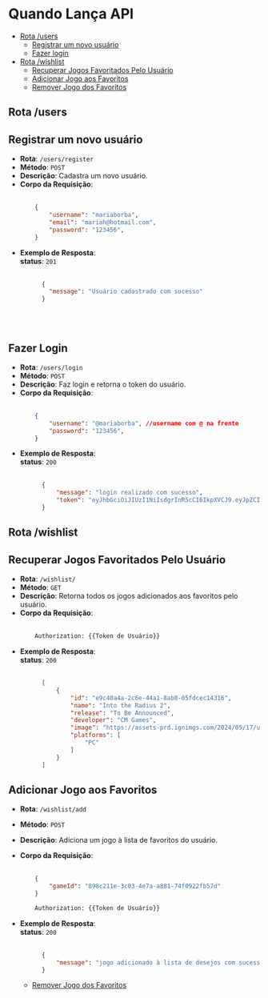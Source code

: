# Quando Lança API
- [Rota /users](#rotausers)
  - [Registrar um novo usuário](#registrarusuario)
  - [Fazer login](#fazerlogin)
- [Rota /wishlist](#rotawishlist)
  - [Recuperar Jogos Favoritados Pelo Usuário](#favoritos)
  - [Adicionar Jogo aos Favoritos](#adicionarfavoritos)
  - [Remover Jogo dos Favoritos](#removerfavoritos)
 

## Rota /users
<a name="#rotausers"></a>
## Registrar um novo usuário
<a name="#registrarusuario"></a>
- **Rota**: `/users/register`
- **Método**: `POST`
- **Descrição**: Cadastra um novo usuário.
- **Corpo da Requisição**:
  </br></br>
    ```json
        {
            "username": "mariaborba",
            "email": "mariah@hotmail.com",
            "password": "123456",
        }
    ```
- **Exemplo de Resposta**:
  </br>
  **status**: `201`
  </br></br>
  ```json
        {
          "message": "Usuário cadastrado com sucesso"
        }
    ```

</br></br>
## Fazer Login
<a name="#fazerlogin"></a>
- **Rota**: `/users/login`
- **Método**: `POST`
- **Descrição**: Faz login e retorna o token do usuário.
- **Corpo da Requisição**:
  </br></br>
    ```json
        {
            "username": "@mariaborba", //username com @ na frente
            "password": "123456",
        }
    ```
- **Exemplo de Resposta**:
  </br>
  **status**: `200`
  </br></br>
  ```json
        {
        	"message": "login realizado com sucesso",
        	"token": "eyJhbGciOiJIUzI1NiIsdgrInR5cCI6IkpXVCJ9.eyJpZCIZiYzk4MzRlL4h68jItNDUzMy1hZThjLTgxYmE1MjU0ZDc1YiIsImlhdCI6MTcxODY4MjgxNH0.vlOyNwfTr6hMBqA6Dru3P6s3_85GjkiaiIw7RMLAuNg"
        }
    ```

## Rota /wishlist
## Recuperar Jogos Favoritados Pelo Usuário
<a name="#favoritos"></a>
- **Rota**: `/wishlist/`
- **Método**: `GET`
- **Descrição**: Retorna todos os jogos adicionados aos favoritos pelo usuário.
- **Corpo da Requisição**:
  </br></br>
    ```txt
        Authorization: {{Token de Usuário}}
    ```
- **Exemplo de Resposta**:
  </br>
  **status**: `200`
  </br></br>
  ```json
        [
        	{
        		"id": "e9c40a4a-2c6e-44a1-8ab8-05fdcec14316",
        		"name": "Into the Radius 2",
        		"release": "To Be Announced",
        		"developer": "CM Games",
        		"image": "https://assets-prd.ignimgs.com/2024/05/17/untitled-1-1715983716012.png?width=300&crop=1%3A1%2Csmart&auto=webp",
        		"platforms": [
        			"PC"
        		]
        	}
        ]
    ```

## Adicionar Jogo aos Favoritos
<a name="#adicionarfavoritos"></a>
- **Rota**: `/wishlist/add`
- **Método**: `POST`
- **Descrição**: Adiciona um jogo à lista de favoritos do usuário.
- **Corpo da Requisição**:
  </br></br>
    ```json
        {
        	"gameId": "898c211e-3c03-4e7a-a881-74f0922fb57d"
        }
    ```
    ```txt
        Authorization: {{Token de Usuário}}
    ```
- **Exemplo de Resposta**:
  </br>
  **status**: `200`
  </br></br>
  ```json
        {
        	"message": "jogo adicionado à lista de desejos com sucesso"
        }
  ```








  - [Remover Jogo dos Favoritos](#removerfavoritos)
